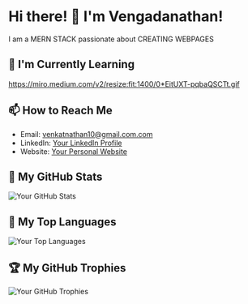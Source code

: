 
# Hi there! 👋 I'm Vengadanathan!

I am a MERN STACK passionate about CREATING WEBPAGES

## 🌱 I'm Currently Learning
https://miro.medium.com/v2/resize:fit:1400/0*EitUXT-pqbaQSCTt.gif


## 📫 How to Reach Me

- Email: [venkatnathan10@gmail.com.com](mailto:you@example.com)
- LinkedIn: [Your LinkedIn Profile](https://www.linkedin.com/in/yourusername/)
- Website: [Your Personal Website](https://example.com)


## 🌈 My GitHub Stats

![Your GitHub Stats](https://github-readme-stats.vercel.app/api?username=yourusername&show_icons=true&theme=radical)

## 🚀 My Top Languages

![Your Top Languages](https://github-readme-stats.vercel.app/api/top-langs/?username=yourusername&layout=compact&theme=radical)

## 🏆 My GitHub Trophies

![Your GitHub Trophies](https://github-profile-trophy.vercel.app/?username=yourusername&theme=onedark)
